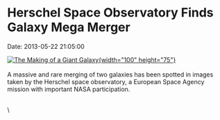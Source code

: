 Herschel Space Observatory Finds Galaxy Mega Merger
===================================================

Date: 2013-05-22 21:05:00

[![The Making of a Giant
Galaxy](http://www.jpl.nasa.gov/images/herschel/20130522/pia17013-th.jpg){width="100"
height="75"}](http://www.jpl.nasa.gov/news/news.cfm?release=2013-171&rn=news.xml&rst=3799)\
\
A massive and rare merging of two galaxies has been spotted in images
taken by the Herschel space observatory, a European Space Agency mission
with important NASA participation.

\
\

